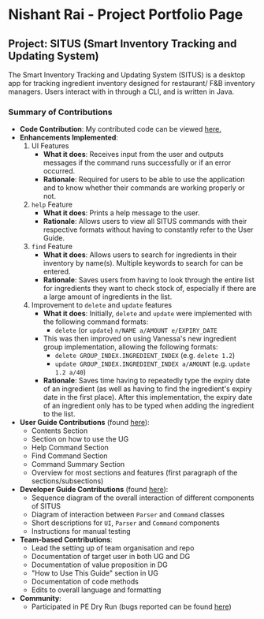 # Nishant Rai - Project Portfolio Page

## Project: SITUS (Smart Inventory Tracking and Updating System)

The Smart Inventory Tracking and Updating System (SITUS) is a desktop app
for tracking ingredient inventory designed for restaurant/ F&B inventory managers.
Users interact with in through a CLI, and is written in Java.

### Summary of Contributions

* **Code Contribution**: My contributed code can be viewed [here.](https://nus-cs2113-ay2122s1.github.io/tp-dashboard/?search=t09-3&sort=groupTitle&sortWithin=title&timeframe=commit&mergegroup=&groupSelect=groupByRepos&breakdown=true&checkedFileTypes=docs~functional-code~test-code~other&since=2021-09-25&tabOpen=true&tabType=authorship&zFR=false&tabAuthor=nishantrai-nus&tabRepo=AY2122S1-CS2113T-T09-3%2Ftp%5Bmaster%5D&authorshipIsMergeGroup=false&authorshipFileTypes=docs~functional-code~test-code~other&authorshipIsBinaryFileTypeChecked=false)
* **Enhancements Implemented**:
  1. UI Features
     * **What it does**: Receives input from the user and outputs messages if the command runs successfully or 
     if an error occurred.
     * **Rationale**: Required for users to be able to use the application and to know whether their commands are 
     working properly or not.
  2. `help` Feature
     * **What it does**: Prints a help message to the user. 
     * **Rationale**: Allows users to view all SITUS commands with their respective formats without having
     to constantly refer to the User Guide.
  3. `find` Feature
     * **What it does**: Allows users to search for ingredients in their inventory by name(s). Multiple keywords
     to search for can be entered.
     * **Rationale**: Saves users from having to look through the entire list for ingredients they want to check stock 
     of, especially if there are a large amount of ingredients in the list.
  4. Improvement to `delete` and `update` features
     * **What it does**: Initially, `delete` and `update` were implemented with the following command formats:
       * `delete` (or `update`) `n/NAME a/AMOUNT e/EXPIRY_DATE`
     * This was then improved on using Vanessa's new ingredient group implementation, allowing the following formats:
       * `delete GROUP_INDEX.INGREDIENT_INDEX` (e.g. `delete 1.2`)
       * `update GROUP_INDEX.INGREDIENT_INDEX a/AMOUNT` (e.g. `update 1.2 a/40`)
     * **Rationale**: Saves time having to repeatedly type the expiry date of an ingredient (as well as having to find the ingredient's
     expiry date in the first place). After this implementation, the expiry date of an ingredient only has to be typed when adding the
     ingredient to the list.
* **User Guide Contributions** (found [here](https://ay2122s1-cs2113t-t09-3.github.io/tp/UserGuide.html)):
  * Contents Section
  * Section on how to use the UG
  * Help Command Section
  * Find Command Section
  * Command Summary Section
  * Overview for most sections and features (first paragraph of the sections/subsections)
* **Developer Guide Contributions** (found [here](https://ay2122s1-cs2113t-t09-3.github.io/tp/DeveloperGuide.html)): 
  * Sequence diagram of the overall interaction of different components of SITUS
  * Diagram of interaction between `Parser` and `Command` classes
  * Short descriptions for `UI`, `Parser` and `Command` components
  * Instructions for manual testing
* **Team-based Contributions**:
  * Lead the setting up of team organisation and repo
  * Documentation of target user in both UG and DG 
  * Documentation of value proposition in DG
  * "How to Use This Guide" section in UG
  * Documentation of code methods 
  * Edits to overall language and formatting 
* **Community**:
  * Participated in PE Dry Run (bugs reported can be found [here](https://github.com/nishantrai-nus/ped/issues))